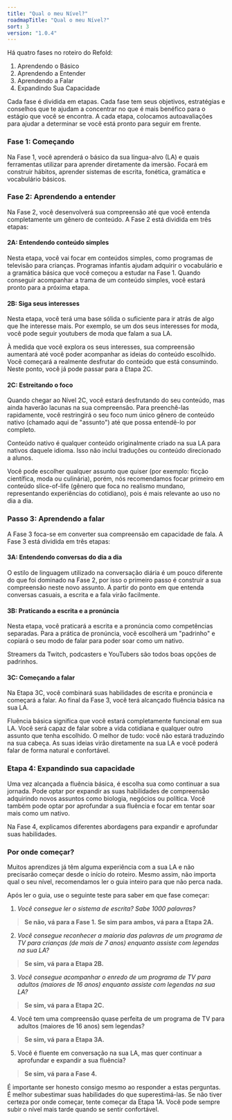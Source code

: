 ```yaml
---
title: "Qual o meu Nível?"
roadmapTitle: "Qual o meu Nível?"
sort: 3
version: "1.0.4"
---
```


Há quatro fases no roteiro do Refold:
1. Aprendendo o Básico
1. Aprendendo a Entender
1. Aprendendo a Falar
1. Expandindo Sua Capacidade

Cada fase é dividida em etapas. Cada fase tem seus objetivos, estratégias e conselhos que te ajudam a concentrar no que é mais benéfico para o estágio que você se encontra. A cada etapa, colocamos autoavaliações para ajudar a determinar se você está pronto para seguir em frente.

### Fase 1: Começando
Na Fase 1, você aprenderá o básico da sua língua-alvo (LA) e quais ferramentas utilizar para aprender diretamente da imersão. Focará em construir hábitos, aprender sistemas de escrita, fonética, gramática e vocabulário básicos.

### Fase 2: Aprendendo a entender
Na Fase 2, você desenvolverá sua compreensão até que você entenda completamente um gênero de conteúdo. A Fase 2 está dividida em três etapas:

#### 2A: Entendendo conteúdo simples
Nesta etapa, você vai focar em conteúdos simples, como programas de televisão para crianças. Programas infantis ajudam adquirir o vocabulário e a gramática básica que você começou a estudar na Fase 1. Quando conseguir acompanhar a trama de um conteúdo simples, você estará pronto para a próxima etapa.

#### 2B: Siga seus interesses
Nesta etapa, você terá uma base sólida o suficiente para ir atrás de algo que lhe interesse mais. Por exemplo, se um dos seus interesses for moda, você pode seguir youtubers de moda que falam a sua LA.

À medida que você explora os seus interesses, sua compreensão aumentará até você poder acompanhar as ideias do conteúdo escolhido. Você começará a realmente desfrutar do conteúdo que está consumindo. Neste ponto, você já pode passar para a Etapa 2C.

#### 2C: Estreitando o foco
Quando chegar ao Nível 2C, você estará desfrutando do seu conteúdo, mas ainda haverão lacunas na sua compreensão. Para preenchê-las rapidamente, você restringirá o seu foco num único gênero de conteúdo nativo (chamado aqui de "assunto") até que possa entendê-lo por completo.

Conteúdo nativo é qualquer conteúdo originalmente criado na sua LA para nativos daquele idioma. Isso não inclui traduções ou conteúdo direcionado a alunos.

Você pode escolher qualquer assunto que quiser (por exemplo: ficção científica, moda ou culinária), porém, nós recomendamos focar primeiro em conteúdo slice-of-life (gênero que foca no realismo mundano, representando experiências do cotidiano), pois é mais relevante ao uso no dia a dia.

### Passo 3: Aprendendo a falar
A Fase 3 foca-se em converter sua compreensão em capacidade de fala. A Fase 3 está dividida em três etapas:

#### 3A: Entendendo conversas do dia a dia
O estilo de linguagem utilizado na conversação diária é um pouco diferente do que foi dominado na Fase 2, por isso o primeiro passo é construir a sua compreensão neste novo assunto. A partir do ponto em que entenda conversas casuais, a escrita e a fala virão facilmente.

#### 3B: Praticando a escrita e a pronúncia
Nesta etapa, você praticará a escrita e a pronúncia como competências separadas. Para a prática de pronúncia, você escolherá um "padrinho" e copiará o seu modo de falar para poder soar como um nativo.

Streamers da Twitch, podcasters e YouTubers são todos boas opções de padrinhos.

#### 3C: Começando a falar
Na Etapa 3C, você combinará suas habilidades de escrita e pronúncia e começará a falar. Ao final da Fase 3, você terá alcançado fluência básica na sua LA.

Fluência básica significa que você estará completamente funcional em sua LA. Você será capaz de falar sobre a vida cotidiana e qualquer outro assunto que tenha escolhido. O melhor de tudo: você não estará traduzindo na sua cabeça. As suas ideias virão diretamente na sua LA e você poderá falar de forma natural e confortável.

### Etapa 4: Expandindo sua capacidade
Uma vez alcançada a fluência básica, é escolha sua como continuar a sua jornada. Pode optar por expandir as suas habilidades de compreensão adquirindo novos assuntos como biologia, negócios ou política. Você também pode optar por aprofundar a sua fluência e focar em tentar soar mais como um nativo.

Na Fase 4, explicamos diferentes abordagens para expandir e aprofundar suas habilidades.


### Por onde começar?
Muitos aprendizes já têm alguma experiência com a sua LA e não precisarão começar desde o início do roteiro. Mesmo assim, não importa qual o seu nível, recomendamos ler o guia inteiro para que não perca nada.

Após ler o guia, use o seguinte teste para saber em que fase começar:

1. *Você consegue ler o sistema de escrita? Sabe 1000 palavras?*
> **Se não, vá para a Fase 1.** **Se sim para ambos, vá para a Etapa 2A.**

2. *Você consegue reconhecer a maioria das palavras de um programa de TV para crianças (de mais de 7 anos) enquanto assiste com legendas na sua LA?*
> **Se sim, vá para a Etapa 2B.**

3. *Você consegue acompanhar o enredo de um programa de TV para adultos (maiores de 16 anos) enquanto assiste com legendas na sua LA?*
> **Se sim, vá para a Etapa 2C.**

4. Você tem uma compreensão quase perfeita de um programa de TV para adultos (maiores de 16 anos) sem legendas?
> **Se sim, vá para a Etapa 3A.**

5. Você é fluente em conversação na sua LA, mas quer continuar a aprofundar e expandir a sua fluência?
> **Se sim, vá para a Fase 4.**

É importante ser honesto consigo mesmo ao responder a estas perguntas. É melhor subestimar suas habilidades do que superestimá-las. Se não tiver certeza por onde começar, tente começar da Etapa 1A. Você pode sempre subir o nível mais tarde quando se sentir confortável.

